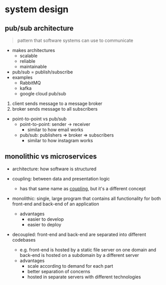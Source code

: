 
# system design

## pub/sub architecture

> pattern that software systems can use to communicate

- makes architectures
  - scalable
  - reliable
  - maintainable
- pub/sub = publish/subscribe
- examples
  - RabbitMQ
  - kafka
  - google cloud pub/sub

1. client sends message to a message broker
1. broker sends message to all subscribers

- point-to-point vs pub/sub
  - point-to-point: sender -> receiver
    - similar to how email works
  - pub/sub: publishers => broker => subscribers
    - similar to how instagram works

## monolithic vs microservices

- architecture: how software is structured
- coupling: between data and presentation logic
  - has that same name as [coupling](/software_engineering.md#software-architecture-patterns), but it's a different concept

- monolithic: single, large program that contains all functionality for both front-end and back-end of an application
  - advantages
    - easier to develop
    - easier to deploy
- decoupled: front-end and back-end are separated into different codebases
  - e.g. front-end is hosted by a static file server on one domain and back-end is hosted on a subdomain by a different server
  - advantages
    - scale according to demand for each part
    - better separation of concerns
    - hosted in separate servers with different technologies
